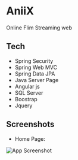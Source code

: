 # AniiX

Online Flim Streaming web 



## Tech

- Spring Security
- Spring Web MVC
- Spring Data JPA
- Java Server Page
- Angular js
- SQL Server
- Boostrap 
- Jquery


## Screenshots
- Home Page:
  
![App Screenshot](https://cdn.discordapp.com/attachments/1037422036785561620/1197224963741061302/screencapture-localhost-8080-2024-01-18-00_04_03.png?ex=65ba7da2&is=65a808a2&hm=3daa3f74da1c4f3cfd8ee95634b4ff03b6804f5348ba4f5eb1622c8e1984f2b8&)

